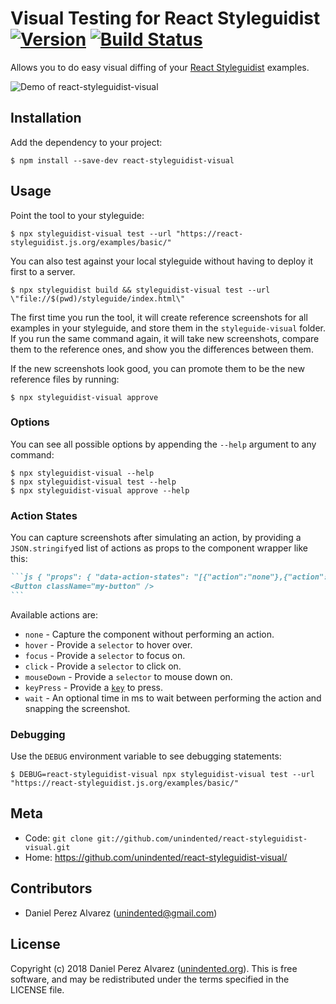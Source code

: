 # Visual Testing for React Styleguidist [![Version](https://img.shields.io/npm/v/react-styleguidist-visual.svg)](https://www.npmjs.com/package/react-styleguidist-visual) [![Build Status](https://img.shields.io/travis/unindented/react-styleguidist-visual.svg)](http://travis-ci.org/unindented/react-styleguidist-visual)

Allows you to do easy visual diffing of your [React Styleguidist](https://react-styleguidist.js.org/) examples.

![Demo of `react-styleguidist-visual`](docs/demo.gif)

## Installation

Add the dependency to your project:

```
$ npm install --save-dev react-styleguidist-visual
```

## Usage

Point the tool to your styleguide:

```
$ npx styleguidist-visual test --url "https://react-styleguidist.js.org/examples/basic/"
```

You can also test against your local styleguide without having to deploy it first to a server.

```
$ npx styleguidist build && styleguidist-visual test --url \"file://$(pwd)/styleguide/index.html\"
```

The first time you run the tool, it will create reference screenshots for all examples in your styleguide, and store them in the `styleguide-visual` folder. If you run the same command again, it will take new screenshots, compare them to the reference ones, and show you the differences between them.

If the new screenshots look good, you can promote them to be the new reference files by running:

```
$ npx styleguidist-visual approve
```

### Options

You can see all possible options by appending the `--help` argument to any command:

```
$ npx styleguidist-visual --help
$ npx styleguidist-visual test --help
$ npx styleguidist-visual approve --help
```

### Action States

You can capture screenshots after simulating an action, by providing a `JSON.stringify`ed list of actions as props to the component wrapper like this:

````md
```js { "props": { "data-action-states": "[{"action":"none"},{"action":"hover","selector":".my-button","wait":"1000"},{"action":"focus","selector":".my-button"},{"action":"keyPress","key":"Tab"}]" } }
<Button className="my-button" />
```
````

Available actions are:

- `none` - Capture the component without performing an action.
- `hover` - Provide a `selector` to hover over.
- `focus` - Provide a `selector` to focus on.
- `click` - Provide a `selector` to click on.
- `mouseDown` - Provide a `selector` to mouse down on.
- `keyPress` - Provide a [`key`](https://github.com/GoogleChrome/puppeteer/blob/v1.4.0/lib/USKeyboardLayout.js) to press.
- `wait` - An optional time in ms to wait between performing the action and snapping the screenshot.

### Debugging

Use the `DEBUG` environment variable to see debugging statements:

```
$ DEBUG=react-styleguidist-visual npx styleguidist-visual test --url "https://react-styleguidist.js.org/examples/basic/"
```

## Meta

- Code: `git clone git://github.com/unindented/react-styleguidist-visual.git`
- Home: <https://github.com/unindented/react-styleguidist-visual/>

## Contributors

- Daniel Perez Alvarez ([unindented@gmail.com](mailto:unindented@gmail.com))

## License

Copyright (c) 2018 Daniel Perez Alvarez ([unindented.org](https://unindented.org/)). This is free software, and may be redistributed under the terms specified in the LICENSE file.
